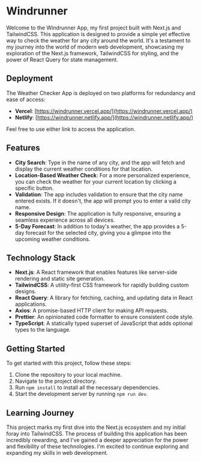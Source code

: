 # Windrunner

Welcome to the Windrunner App, my first project built with Next.js and TailwindCSS. This application is designed to provide a simple yet effective way to check the weather for any city around the world. It's a testament to my journey into the world of modern web development, showcasing my exploration of the Next.js framework, TailwindCSS for styling, and the power of React Query for state management.

## Deployment

The Weather Checker App is deployed on two platforms for redundancy and ease of access:

- **Vercel**: [https://windrunner.vercel.app/](https://windrunner.vercel.app/)
- **Netlify**: [https://windrunner.netlify.app/](https://windrunner.netlify.app/)

Feel free to use either link to access the application.

## Features

- **City Search**: Type in the name of any city, and the app will fetch and display the current weather conditions for that location.
- **Location-Based Weather Check**: For a more personalized experience, you can check the weather for your current location by clicking a specific button.
- **Validation**: The app includes validation to ensure that the city name entered exists. If it doesn't, the app will prompt you to enter a valid city name.
- **Responsive Design**: The application is fully responsive, ensuring a seamless experience across all devices.
- **5-Day Forecast**: In addition to today's weather, the app provides a 5-day forecast for the selected city, giving you a glimpse into the upcoming weather conditions.

## Technology Stack

- **Next.js**: A React framework that enables features like server-side rendering and static site generation.
- **TailwindCSS**: A utility-first CSS framework for rapidly building custom designs.
- **React Query**: A library for fetching, caching, and updating data in React applications.
- **Axios**: A promise-based HTTP client for making API requests.
- **Prettier**: An opinionated code formatter to ensure consistent code style.
- **TypeScript**: A statically typed superset of JavaScript that adds optional types to the language.

## Getting Started

To get started with this project, follow these steps:

1. Clone the repository to your local machine.
2. Navigate to the project directory.
3. Run `npm install` to install all the necessary dependencies.
4. Start the development server by running `npm run dev`.

## Learning Journey

This project marks my first dive into the Next.js ecosystem and my initial foray into TailwindCSS. The process of building this application has been incredibly rewarding, and I've gained a deeper appreciation for the power and flexibility of these technologies. I'm excited to continue exploring and expanding my skills in web development.
